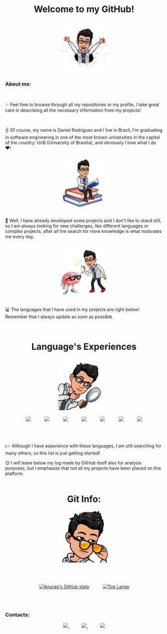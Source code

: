 <!--
**DanielRogs/DanielRogs** is a ✨ _special_ ✨ repository because its `README.md` (this file) appears on your GitHub profile.
-->
<div align = "center">
  <h1>Welcome to my GitHub!</h1> <img height = "166" src = "https://github.com/DanielRogs/DanielRogs/raw/main/Assets/fig.png">
</div>

### About me:
<br>
<div>
  
  ✨ Feel free to browse through all my repositories or my profile, I take great care in describing all the necessary information from my projects!
  
  <br>

   ☝ Of course, my name is Daniel Rodrigues and I live in Brazil, I'm graduating in software engineering in one of the most known universities in the        capital of the country: UnB (University of Brasilia), and obviously I love what I do ❤!
  
  <div align = "center">
    <img height = "166" src = "https://github.com/DanielRogs/DanielRogs/raw/main/Assets/fig2.png">
     <br><br>
  </div>

  🧑 Well, I have already developed some projects and I don't like to stand still, so I am always looking for new challenges, like different languages or complex projects, after all the search for more knowledge is what motivates me every day.
  
  <div align = "center">
    <img height = "166" src = "https://github.com/DanielRogs/DanielRogs/raw/main/Assets/fig1.png">
     <br><br>
  </div>
  
  💻 The languages that I have used in my projects are right below! Remember that I always update as soon as possible.

</div><br>

<div align = "center">
  <h1>Language's Experiences</h1> <img height = "166" src = "https://github.com/DanielRogs/DanielRogs/raw/main/Assets/fig3.png">
</div><br>

  <div align = "center">
    
  <img height = "80" src = "https://cdn-icons-png.flaticon.com/512/5968/5968267.png">
  &nbsp;&nbsp;&nbsp;&nbsp;&nbsp;&nbsp;&nbsp;&nbsp;&nbsp;
  <img height = "80" src = "https://cdn-icons-png.flaticon.com/512/5968/5968242.png">
  &nbsp;&nbsp;&nbsp;&nbsp;&nbsp;&nbsp;&nbsp;&nbsp;&nbsp;
  <img height = "65" src = "https://cdn-icons-png.flaticon.com/512/5968/5968292.png">
  &nbsp;&nbsp;&nbsp;&nbsp;&nbsp;&nbsp;&nbsp;&nbsp;&nbsp;
  <img height = "65" src = "https://cdn-icons-png.flaticon.com/512/5968/5968381.png">
  &nbsp;&nbsp;&nbsp;&nbsp;&nbsp;&nbsp;&nbsp;&nbsp;&nbsp;
  <img height = "80" src = "https://cdn-icons-png.flaticon.com/512/5968/5968350.png">
  &nbsp;&nbsp;&nbsp;&nbsp;&nbsp;&nbsp;&nbsp;&nbsp;&nbsp;
  <img height = "80" src = "https://cdn-icons-png.flaticon.com/512/6132/6132221.png">
  &nbsp;&nbsp;&nbsp;&nbsp;&nbsp;&nbsp;&nbsp;&nbsp;&nbsp;
  <img height = "80" src = "https://cdn-icons.flaticon.com/png/512/5815/premium/5815478.png?token=exp=1658952177~hmac=fd89227f1ea127ae6029fe889ce0f2e7">
     
  </div><br><br><br>
  
  👉 Although I have experience with these languages, I am still searching for many others, so this list is just getting started!

  😉 I will leave below my log made by GitHub itself also for analysis purposes, but I emphasize that not all my projects have been placed on this platform.<br><br>
  
  
<div align = "center">
  <h1>Git Info:</h1> <img height = "166" src = "https://github.com/DanielRogs/DanielRogs/raw/main/Assets/fig5.png">
</div><br>

<div align = "center"><br><br>
  
  [![Anurag's GitHub stats](https://github-readme-stats.vercel.app/api?username=DanielRogs&theme=tokyonight)](https://github.com/DanielRogs)
  &nbsp;&nbsp;&nbsp;&nbsp;&nbsp;&nbsp;&nbsp;&nbsp;&nbsp;
  [![Top Langs](https://github-readme-stats.vercel.app/api/top-langs/?username=DanielRogs&theme=tokyonight)](https://github.com/DanielRogs)  
  
</div><br>

<br>

### Contacts:
<p align="center">
    <a href="https://github.com/DanielRogs"> 
        <img width="100em" height="auto" src="https://cdn-icons-png.flaticon.com/512/733/733553.png">
    </a>
    &nbsp;&nbsp;&nbsp;&nbsp;&nbsp;&nbsp;&nbsp;&nbsp;&nbsp;
    <a href="mailto:danielrocha.dr142@gmail.com">
        <img width="100em" height="auto" src="https://cdn-icons-png.flaticon.com/128/5968/5968534.png">
    </a>
    &nbsp;&nbsp;&nbsp;&nbsp;&nbsp;&nbsp;&nbsp;&nbsp;&nbsp;
    <a href="https://www.linkedin.com/in/DaniellRodrigues">
        <img width="100em" height="auto" src="https://cdn-icons-png.flaticon.com/512/145/145807.png">
    </a>
</p>
